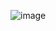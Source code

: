 ![image](https://user-images.githubusercontent.com/76863803/219680941-e01d321a-4e95-4998-8e4d-ed1daf955f17.png)
